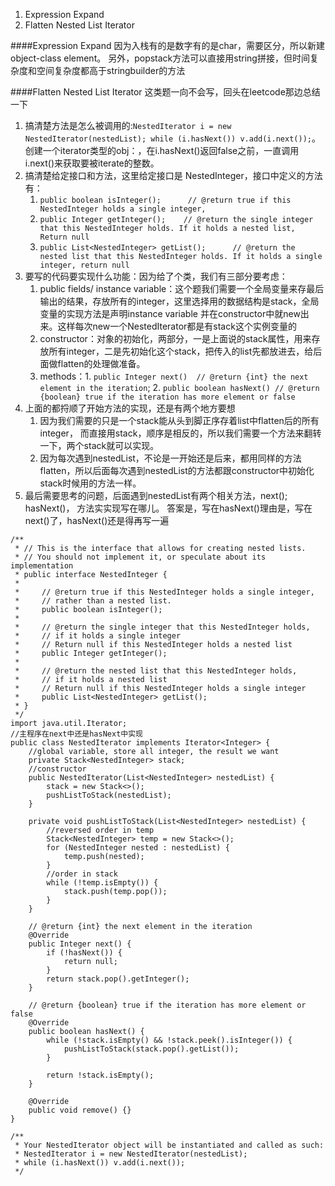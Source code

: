 1. Expression Expand
2. Flatten Nested List Iterator







####Expression Expand
因为入栈有的是数字有的是char，需要区分，所以新建object-class element。 另外，popstack方法可以直接用string拼接，但时间复杂度和空间复杂度都高于stringbuilder的方法


####Flatten Nested List Iterator
这类题一向不会写，回头在leetcode那边总结一下

1. 搞清楚方法是怎么被调用的:`NestedIterator i = new NestedIterator(nestedList); while (i.hasNext()) v.add(i.next());`。创建一个iterator类型的obj：，在i.hasNext()返回false之前，一直调用i.next()来获取要被iterate的整数。
2. 搞清楚给定接口和方法，这里给定接口是 NestedInteger，接口中定义的方法有：
    1.  `public boolean isInteger();      // @return true if this NestedInteger holds a single integer,`
    2.  `public Integer getInteger();    // @return the single integer that this NestedInteger holds. If it holds a nested list, Return null `
    3.  `public List<NestedInteger> getList();      // @return the nested list that this NestedInteger holds. If it holds a single integer, return null`
3. 要写的代码要实现什么功能：因为给了个类，我们有三部分要考虑：
    1. public fields/ instance variable：这个题我们需要一个全局变量来存最后输出的结果，存放所有的integer，这里选择用的数据结构是stack，全局变量的实现方法是声明instance variable 并在constructor中就new出来。这样每次new一个NestedIterator都是有stack这个实例变量的
    2. constructor：对象的初始化，两部分，一是上面说的stack属性，用来存放所有integer，二是先初始化这个stack，把传入的list先都放进去，给后面做flatten的处理做准备。
    3. methods：1. `public Integer next()  // @return {int} the next element in the iteration`; 2. `public boolean hasNext() // @return {boolean} true if the iteration has more element or false`
4. 上面的都捋顺了开始方法的实现，还是有两个地方要想
    1. 因为我们需要的只是一个stack能从头到脚正序存着list中flatten后的所有integer， 而直接用stack，顺序是相反的，所以我们需要一个方法来翻转一下，两个stack就可以实现。
    2. 因为每次遇到nestedList，不论是一开始还是后来，都用同样的方法flatten，所以后面每次遇到nestedList的方法都跟constructor中初始化stack时候用的方法一样。
5. 最后需要思考的问题，后面遇到nestedList有两个相关方法，next(); hasNext()， 方法实实现写在哪儿。 答案是，写在hasNext()理由是，写在next()了，hasNext()还是得再写一遍

```
/**
 * // This is the interface that allows for creating nested lists.
 * // You should not implement it, or speculate about its implementation
 * public interface NestedInteger {
 *
 *     // @return true if this NestedInteger holds a single integer,
 *     // rather than a nested list.
 *     public boolean isInteger();
 *
 *     // @return the single integer that this NestedInteger holds,
 *     // if it holds a single integer
 *     // Return null if this NestedInteger holds a nested list
 *     public Integer getInteger();
 *
 *     // @return the nested list that this NestedInteger holds,
 *     // if it holds a nested list
 *     // Return null if this NestedInteger holds a single integer
 *     public List<NestedInteger> getList();
 * }
 */
import java.util.Iterator;
//主程序在next中还是hasNext中实现
public class NestedIterator implements Iterator<Integer> {
    //global variable, store all integer, the result we want
    private Stack<NestedInteger> stack;
    //constructor
    public NestedIterator(List<NestedInteger> nestedList) {
        stack = new Stack<>();
        pushListToStack(nestedList);
    }

    private void pushListToStack(List<NestedInteger> nestedList) {
        //reversed order in temp
        Stack<NestedInteger> temp = new Stack<>();
        for (NestedInteger nested : nestedList) {
            temp.push(nested);
        }
        //order in stack
        while (!temp.isEmpty()) {
            stack.push(temp.pop());
        }
    }
    
    // @return {int} the next element in the iteration
    @Override
    public Integer next() {
        if (!hasNext()) {
            return null;
        }
        return stack.pop().getInteger();
    }

    // @return {boolean} true if the iteration has more element or false
    @Override
    public boolean hasNext() {
        while (!stack.isEmpty() && !stack.peek().isInteger()) {
            pushListToStack(stack.pop().getList());
        }
        
        return !stack.isEmpty();
    }

    @Override
    public void remove() {}
}

/**
 * Your NestedIterator object will be instantiated and called as such:
 * NestedIterator i = new NestedIterator(nestedList);
 * while (i.hasNext()) v.add(i.next());
 */
```